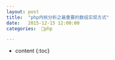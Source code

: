 ```yaml
---
layout: post
title:  "php内核分析之最重要的数组实现方式"
date:   2015-12-15 12:00:00
categories:  🐘php

---
```


* content
{:toc}



